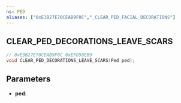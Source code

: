 ```yaml
---
ns: PED
aliases: ["0xE3B27E70CEAB9F0C","_CLEAR_PED_FACIAL_DECORATIONS"]
---
```

## CLEAR_PED_DECORATIONS_LEAVE_SCARS

```c
// 0xE3B27E70CEAB9F0C 0xEFD58EB9
void CLEAR_PED_DECORATIONS_LEAVE_SCARS(Ped ped);
```


## Parameters
* **ped**: 

